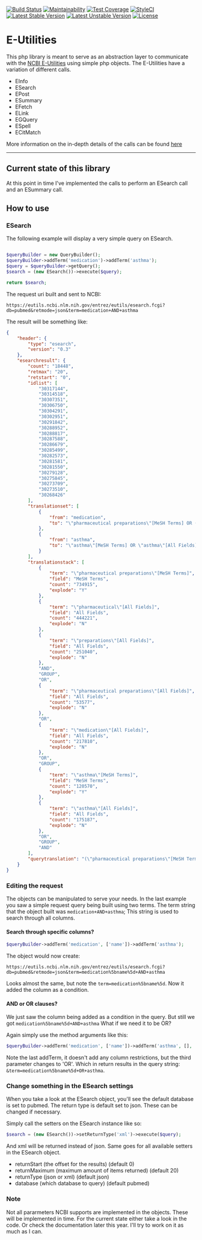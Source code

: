 [![Build Status](https://travis-ci.org/LarsNieuwenhuizen/e-utilities.svg?branch=master)](https://travis-ci.org/LarsNieuwenhuizen/e-utilities)
[![Maintainability](https://api.codeclimate.com/v1/badges/def68975006c01cd7fb3/maintainability)](https://codeclimate.com/github/LarsNieuwenhuizen/e-utilities/maintainability)
[![Test Coverage](https://api.codeclimate.com/v1/badges/def68975006c01cd7fb3/test_coverage)](https://codeclimate.com/github/LarsNieuwenhuizen/e-utilities/test_coverage)
[![StyleCI](https://styleci.io/repos/132768838/shield?branch=master)](https://styleci.io/repos/132768838)
[![Latest Stable Version](https://poser.pugx.org/larsnieuwenhuizen/e-utilities/v/stable)](https://packagist.org/packages/larsnieuwenhuizen/e-utilities)
[![Latest Unstable Version](https://poser.pugx.org/larsnieuwenhuizen/e-utilities/v/unstable)](https://packagist.org/packages/larsnieuwenhuizen/e-utilities)
[![License](https://poser.pugx.org/larsnieuwenhuizen/e-utilities/license)](https://packagist.org/packages/larsnieuwenhuizen/e-utilities)

# E-Utilities

This php library is meant to serve as an abstraction layer to communicate with the [NCBI E-Utilities](https://www.ncbi.nlm.nih.gov/books/NBK25499/) using simple php objects.
The E-Utilities have a variation of different calls.

* EInfo
* ESearch
* EPost
* ESummary
* EFetch
* ELink
* EGQuery
* ESpell
* ECitMatch

More information on the in-depth details of the calls can be found [here](https://www.ncbi.nlm.nih.gov/books/NBK25501/)

---

## Current state of this library

At this point in time I've implemented the calls to perform an ESearch call and an ESummary call.

## How to use

### ESearch
The following example will display a very simple query on ESearch.
```php

$queryBuilder = new QueryBuilder();
$queryBuilder->addTerm('medication')->addTerm('asthma');
$query = $queryBuilder->getQuery();
$search = (new ESearch())->execute($query);

return $search;
```
The request uri built and sent to NCBI:

```
https://eutils.ncbi.nlm.nih.gov/entrez/eutils/esearch.fcgi?db=pubmed&retmode=json&term=medication+AND+asthma
```

The result will be something like:

```json
{
    "header": {
        "type": "esearch",
        "version": "0.3"
    },
    "esearchresult": {
        "count": "18448",
        "retmax": "20",
        "retstart": "0",
        "idlist": [
            "30317144",
            "30314518",
            "30307351",
            "30306750",
            "30304291",
            "30302951",
            "30291842",
            "30288952",
            "30288817",
            "30287588",
            "30286679",
            "30285499",
            "30282573",
            "30281581",
            "30281550",
            "30279128",
            "30275845",
            "30273709",
            "30273510",
            "30268426"
        ],
        "translationset": [
            {
                "from": "medication",
                "to": "\"pharmaceutical preparations\"[MeSH Terms] OR (\"pharmaceutical\"[All Fields] AND \"preparations\"[All Fields]) OR \"pharmaceutical preparations\"[All Fields] OR \"medication\"[All Fields]"
            },
            {
                "from": "asthma",
                "to": "\"asthma\"[MeSH Terms] OR \"asthma\"[All Fields]"
            }
        ],
        "translationstack": [
            {
                "term": "\"pharmaceutical preparations\"[MeSH Terms]",
                "field": "MeSH Terms",
                "count": "734915",
                "explode": "Y"
            },
            {
                "term": "\"pharmaceutical\"[All Fields]",
                "field": "All Fields",
                "count": "444221",
                "explode": "N"
            },
            {
                "term": "\"preparations\"[All Fields]",
                "field": "All Fields",
                "count": "251040",
                "explode": "N"
            },
            "AND",
            "GROUP",
            "OR",
            {
                "term": "\"pharmaceutical preparations\"[All Fields]",
                "field": "All Fields",
                "count": "53577",
                "explode": "N"
            },
            "OR",
            {
                "term": "\"medication\"[All Fields]",
                "field": "All Fields",
                "count": "217810",
                "explode": "N"
            },
            "OR",
            "GROUP",
            {
                "term": "\"asthma\"[MeSH Terms]",
                "field": "MeSH Terms",
                "count": "120570",
                "explode": "Y"
            },
            {
                "term": "\"asthma\"[All Fields]",
                "field": "All Fields",
                "count": "175187",
                "explode": "N"
            },
            "OR",
            "GROUP",
            "AND"
        ],
        "querytranslation": "(\"pharmaceutical preparations\"[MeSH Terms] OR (\"pharmaceutical\"[All Fields] AND \"preparations\"[All Fields]) OR \"pharmaceutical preparations\"[All Fields] OR \"medication\"[All Fields]) AND (\"asthma\"[MeSH Terms] OR \"asthma\"[All Fields])"
    }
}
```

### Editing the request
The objects can be manipulated to serve your needs.
In the last example you saw a simple request query being built using two terms.
The term string that the object built was `medication+AND+asthma`;
This string is used to search through all columns.

#### Search through specific columns?
```php
$queryBuilder->addTerm('medication', ['name'])->addTerm('asthma');
```

The object would now create:

```
https://eutils.ncbi.nlm.nih.gov/entrez/eutils/esearch.fcgi?db=pubmed&retmode=json&term=medication%5bname%5d+AND+asthma
```

Looks almost the same, but note the `term=medication%5bname%5d`.
Now it added the column as a condition.

#### AND or OR clauses?

We just saw the column being added as a condition in the query. But still we got `medication%5bname%5d+AND+asthma`
What if we need it to be OR?

Again simply use the method arguments like this:

```php
$queryBuilder->addTerm('medication', ['name'])->addTerm('asthma', [], 'OR');
```

Note the last addTerm, it doesn't add any column restrictions, but the third parameter changes to 'OR'.
Which in return results in the query string:
`&term=medication%5bname%5d+OR+asthma`.

### Change something in the ESearch settings

When you take a look at the ESearch object, you'll see the default database is set to pubmed. The return type is default set to json.
These can be changed if necessary.

Simply call the setters on the ESearch instance like so:

```php
$search = (new ESearch())->setReturnType('xml')->execute($query);
```

And xml will be returned instead of json. Same goes for all available setters in the ESearch object.

* returnStart (the offset for the results) (default 0)
* returnMaximum (maximum amount of items returned) (default 20)
* returnType (json or xml) (default json)
* database (which database to query) (default pubmed)

### Note
Not all pararmeters NCBI supports are implemented in the objects. These will be implemented in time.
For the current state either take a look in the code. Or check the documentation later this year.
I'll try to work on it as much as I can.

